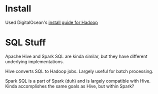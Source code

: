 # Install

Used DigitalOcean's [install guide for Hadoop](https://www.digitalocean.com/community/tutorials/how-to-install-hadoop-in-stand-alone-mode-on-ubuntu-16-04)

# SQL Stuff

Apache Hive and Spark SQL are kinda similar, but they have different underlying implementations.

Hive converts SQL to Hadoop jobs. Largely useful for batch processing.

Spark SQL is a part of Spark (duh) and is largely compatible with Hive. Kinda accomplishes the same goals as Hive, but within Spark?